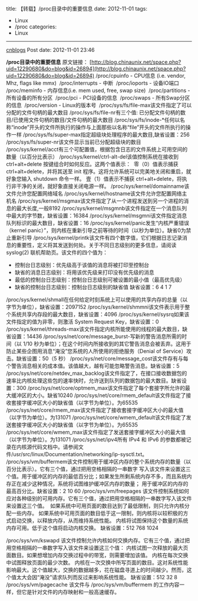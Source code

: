 title: 【转载】/proc目录中的重要信息
date: 2012-11-01
tags:
  - Linux
  - /proc
categories:
  - Linux
---

[cnblogs](http://www.cnblogs.com/pcy0/archive/2012/11/01/proc_has_what.html) Post date: 2012-11-01 23:46

**/proc目录中的重要信息**
原文链接： [http://blog.chinaunix.net/space.php?uid=12290680&do=blog&id=26894](http://blog.chinaunix.net/space.php?uid=12290680&do=blog&id=26894)
/proc/cpuinfo - CPU信息 (i.e. vendor, Mhz, flags like mmx) 
/proc/interrupts - 中断 
/proc/ioports - 设备IO端口 
/proc/meminfo - 内存信息(i.e. mem used, free, swap size) 
/proc/partitions - 所有设备的所有分区 
/proc/pci - PCI设备的信息 
/proc/swaps - 所有Swap分区的信息 
/proc/version - Linux的版本号 
/proc/sys/fs/file-max该文件指定了可以分配的文件句柄的最大数目
/proc/sys/fs/file-nr有三个值: 已分配文件句柄的数目/已使用文件句柄的数目/文件句柄的最大数目
/proc/sys/fs/inode-\*任何以名称“inode”开头的文件所执行的操作与上面那些以名称“file”开头的文件所执行的操作一样
/proc/sys/fs/super-max指定超级块处理程序的最大数目,缺省设置：256
/proc/sys/fs/super-nr该文件显示当前已分配超级块的数目
/proc/sys/kernel/acct有三个可配置值，根据包含日志的文件系统上可用空间的数量（以百分比表示）
/proc/sys/kernel/ctrl-alt-del该值控制系统在接收到 ctrl+alt+delete 按键组合时如何反应。这两个值表示： 
零（0）值表示捕获 ctrl+alt+delete，并将其送至 init 程序。这将允许系统可以完美地关闭和重启，就好象您输入 shutdown 命令一样。
壹（1）值表示不捕获 ctrl+alt+delete，将执行非干净的关闭，就好象直接关闭电源一样。
/proc/sys/kernel/domainname该文件允许您配置网络域名
/proc/sys/kernel/hostname该文件允许您配置网络主机名
/proc/sys/kernel/msgmax该文件指定了从一个进程发送到另一个进程的消息的最大长度,一般8192
/proc/sys/kernel/msgmnb该文件指定在一个消息队列中最大的字节数，缺省设置：16384
/proc/sys/kernel/msgmni该文件指定消息队列标识的最大数目，缺省设置：16
/proc/sys/kernel/panic发生“内核严重错误（kernel panic）”，则内核在重新引导之前等待的时间（以秒为单位）。缺省0为禁止重新引导
/proc/sys/kernel/printk该文件有四个数字值，它们根据日志记录消息的重要性，定义将其发送到何处。关于不同日志级别的更多信息，请阅读 syslog(2) 联机帮助页。该文件的四个值为： 
  - 控制台日志级别：优先级高于该值的消息将被打印至控制台
  - 缺省的消息日志级别：将用该优先级来打印没有优先级的消息
  - 最低的控制台日志级别：控制台日志级别可被设置的最小值（最高优先级）
  - 缺省的控制台日志级别：控制台日志级别的缺省值
缺省设置：6 4 1 7

/proc/sys/kernel/shmall在任何给定时刻系统上可以使用的共享内存的总量（以字节为单位），缺省设置：2097152
/proc/sys/kernel/shmmni该文件表示用于整个系统共享内存段的最大数目，缺省设置：4096
/proc/sys/kernel/sysrq如果该文件指定的值为非零，则激活 System Request Key，缺省设置：0
/proc/sys/kernel/threads-max该文件指定内核所能使用的线程的最大数目，缺省设置：14436
/proc/sys/net/core/message\_burst-写新的警告消息所需的时间（以 1/10 秒为单位）；在这个时间内所接收到的其它警告消息会被丢弃。这用于防止某些企图用消息“淹没”您系统的人所使用的拒绝服务（Denial of Service）攻击。缺省设置：50（5 秒）
/proc/sys/net/core/message\_cost该文件存有与每个警告消息相关的成本值。该值越大，越有可能忽略警告消息。缺省设置：5
/proc/sys/net/core/netdev\_max\_backlog该文件指定了，在接口接收数据包的速率比内核处理这些包的速率快时，允许送到队列的数据包的最大数目。缺省设置：300
/proc/sys/net/core/optmem\_max该文件指定了每个套接字所允许的最大缓冲区的大小。缺省10240
/proc/sys/net/core/rmem\_default该文件指定了接收套接字缓冲区大小的缺省值（以字节为单位）。为65535
/proc/sys/net/core/rmem\_max该文件指定了接收套接字缓冲区大小的最大值（以字节为单位）。为131071
/proc/sys/net/core/wmem\_default该文件指定了发送套接字缓冲区大小的缺省值（以字节为单位）。为65535
/proc/sys/net/core/wmem\_max该文件指定了发送套接字缓冲区大小的最大值（以字节为单位）。为131071
/proc/sys/net/ipv4所有 IPv4 和 IPv6 的参数都被记录在内核源代码文档中。请参阅文件/usr/src/linux/Documentation/networking/ip-sysctl.txt。
/proc/sys/vm/buffermem该文件控制用于缓冲区内存的整个系统内存的数量（以百分比表示）。它有三个值，通过把用空格相隔的一串数字 写入该文件来设置这三个值。用于缓冲区的内存的最低百分比；如果发生所剩系统内存不多，而且系统内存正在减少这种情况，系统将试图维护缓冲区内存的数量； 用于缓冲区的内存的最高百分比。缺省设置：2 10 60
/proc/sys/vm/freepages
该文件控制系统如何应对各种级别的可用内存。它有三个值，通过把用空格相隔的一串数字写入该文件来设置这三个值。 
如果系统中可用页面的数目达到了最低限制，则只允许内核分配一些内存。
如果系统中可用页面的数目低于这一限制，则内核将以较积极的方式启动交换，以释放内存，从而维持系统性能。
内核将试图保持这个数量的系统内存可用。低于这个值将启动内核交换。
缺省设置：512 768 1024

/proc/sys/vm/kswapd
该文件控制允许内核如何交换内存。它有三个值，通过把用空格相隔的一串数字写入该文件来设置这三个值：
内核试图一次释放的最大页面数目。如果想增加内存交换过程中的带宽，则需要增加该值。
内核在每次交换中试图释放页面的最少次数。
内核在一次交换中所写页面的数目。这对系统性能影响最大。这个值越大，交换的数据越多，花在磁盘寻道上的时间越少。然而，这个值太大会因“淹没”请求队列而反过来影响系统性能。
缺省设置：512 32 8
/proc/sys/vm/pagecache
该文件与 /proc/sys/vm/buffermem 的工作内容一样，但它是针对文件的内存映射和一般高速缓存。
